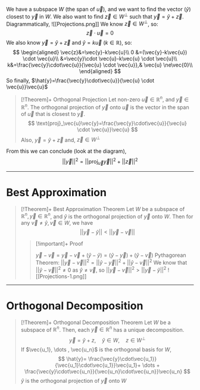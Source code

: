 We have a subspace $W$ (the span of $\vec{u}$), and we want to find the vector ($\hat{y}$) closest to $\vec{y}$ in $W$.
We also want to find $\vec{z} \in W^\perp$ such that $\vec{y}=\hat{y}+\vec{z}$. 
Diagrammatically, 
![[Projections.png]]
We know $\vec{z} \in W^\perp$, so:
$$\vec{z} \cdot \vec{u}=0$$
We also know $\vec{y}=\hat{y}+\vec{z}$ and $\hat{y}=k\vec{u}$ ($k\in \mathbb{R}$), so:
$$
\begin{aligned} 
\vec{z}&=\vec{y}-k\vec{u}\\
0 &=(\vec{y}-k\vec{u}) \cdot \vec{u}\\
&=\vec{y}\cdot \vec{u}-k\vec{u} \cdot \vec{u}\\
k&=\frac{\vec{y}\cdot\vec{u}}{\vec{u} \cdot \vec{u}},& \vec{u} \ne\vec{0}\\
\end{aligned}
$$
So finally, $\hat{y}=\frac{\vec{y}\cdot\vec{u}}{\vec{u} \cdot \vec{u}}\vec{u}$ 
>[!Theorem]+ Orthogonal Projection
>Let non-zero $\vec{u} \in \mathbb{R}^n$, and $\vec{y} \in \mathbb{R}^n$. The orthogonal projection of $\vec{y}$ onto $\vec{u}$ is the vector in the span of $\vec{u}$ that is closest to $\vec{y}$.
>$$
>\text{proj}_\vec{u}\vec{y}=\frac{\vec{y}\cdot\vec{u}}{\vec{u} \cdot \vec{u}}\vec{u}
>$$
>Also, $\vec{y}=\hat{y}+\vec{z}$ and, $\vec{z} \in W^\perp$

From this we can conclude (look at the diagram), 
$$
||\vec{y}||^2=||\text{proj}_\vec{u}\vec{y}||^2+||\vec{z}||^2
$$
***
# Best Approximation

>[!Theorem]+ Best Approximation Theorem
>Let $W$ be a subspace of $\mathbb{R}^n, \vec{y}\in\mathbb{R}^n$, and $\hat{y}$ is the orthogonal projection of $\vec{y}$ onto $W$. Then for any $\vec{v}\ne\hat{y}, \vec{v} \in W$, we have 
>$$
>||\vec{y}-\hat{y}||<||\vec{y}-\vec{v}||
>$$
>>[!important]+ Proof
>> 
>>$\vec{y}-\vec{v}=\vec{y}-\vec{v}+(\hat{y}-\hat{y})=(\hat{y}-\vec{y})+(\hat{y}-\vec{v})$
>>Pythagorean Theorem: $||\vec{y}-\vec{v}||^2=||\hat{y}-\vec{y}||^2+||\hat{y}-\vec{v}||^2$
>>We know that $||\hat{y}-\vec{v}||^2 \ne 0$ as $\hat{y}\ne\vec{v}$, so $||\vec{y}-\vec{v}||^2>||\vec{y}-\hat{y}||^2$
>>![[Projections-1.png]]

***
# Orthogonal Decomposition
>[!Theorem]+ Orthogonal Decomposition Theorem
>Let $W$ be a subspace of $\mathbb{R}^n$. Then, each $\vec{y} \in \mathbb{R}^n$ has a unique decomposition.
>$$
>\vec{y}=\hat{y}+z,\quad  \hat{y}\in W ,\quad z \in W^\perp
>$$
>If $\vec{u_1}, \dots , \vec{u_n}$ is the orthogonal basis for $W$,
>$$
>\hat{y}=
>\frac{\vec{y}\cdot\vec{u_1}}{\vec{u_1}\cdot\vec{u_1}}\vec{u_1}+ \dots + \frac{\vec{y}\cdot\vec{u_n}}{\vec{u_n}\cdot\vec{u_n}}\vec{u_n}
>$$
>$\hat{y}$ is the orthogonal projection of $\vec{y}$ onto $W$



